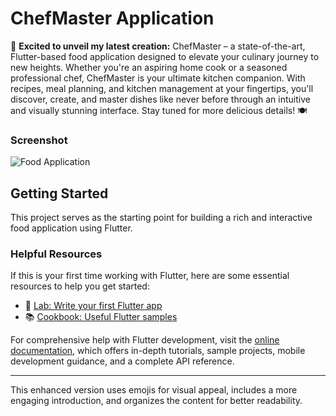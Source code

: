 # ChefMaster Application 

🚀 **Excited to unveil my latest creation:** ChefMaster – a state-of-the-art, Flutter-based food application designed to elevate your culinary journey to new heights. Whether you're an aspiring home cook or a seasoned professional chef, ChefMaster is your ultimate kitchen companion. With recipes, meal planning, and kitchen management at your fingertips, you'll discover, create, and master dishes like never before through an intuitive and visually stunning interface. Stay tuned for more delicious details! 🍽️

### Screenshot
![Food Application](https://github.com/user-attachments/assets/e1d517f1-49c9-4366-8018-7305d1d077d8)

## Getting Started

This project serves as the starting point for building a rich and interactive food application using Flutter.

### Helpful Resources

If this is your first time working with Flutter, here are some essential resources to help you get started:

- 🎯 [Lab: Write your first Flutter app](https://docs.flutter.dev/get-started/codelab)
- 📚 [Cookbook: Useful Flutter samples](https://docs.flutter.dev/cookbook)

For comprehensive help with Flutter development, visit the [online documentation](https://docs.flutter.dev/), which offers in-depth tutorials, sample projects, mobile development guidance, and a complete API reference.

---

This enhanced version uses emojis for visual appeal, includes a more engaging introduction, and organizes the content for better readability.
